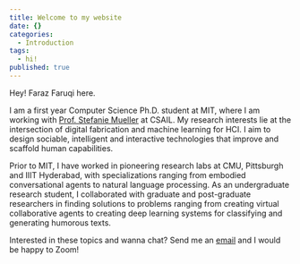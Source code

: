 ```yaml
---
title: Welcome to my website
date: {}
categories:
  - Introduction
tags:
  - hi!
published: true
---
```

Hey! Faraz Faruqi here. 

I am a first year Computer Science Ph.D. student at MIT, where I am working with [Prof. Stefanie Mueller](https://hcie.csail.mit.edu/) at CSAIL. My research interests lie at the intersection of digital fabrication and machine learning for HCI. I aim to design sociable, intelligent and interactive technologies that improve and scaffold human capabilities.

Prior to MIT, I have worked in pioneering research labs at CMU, Pittsburgh and IIIT Hyderabad, with specializations ranging from embodied conversational agents to natural language processing. As an undergraduate research student, I collaborated with graduate and post-graduate researchers in finding solutions to problems ranging from creating virtual collaborative agents to creating deep learning systems for classifying and generating humorous texts. 

Interested in these topics and wanna chat? Send me an [email](mailto:ffaruqi@mit.edu) and I would be happy to Zoom! 

